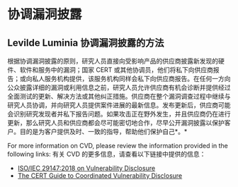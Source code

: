 # 协调漏洞披露

## Levilde Luminia 协调漏洞披露的方法

根据协调漏洞披露的原则，研究人员直接向受影响产品的供应商披露新发现的硬件、软件和服务中的漏洞；国家 CERT 或其他协调员，他们将私下向供应商报告；或向私人服务机构提供，该服务机构同样会私下向供应商报告。在任何一方向公众披露详细的漏洞或利用信息之前，研究人员允许供应商有机会诊断并提供经过全面测试的更新、解决方法或其他纠正措施。供应商在整个漏洞调查过程中继续与研究人员协调，并向研究人员提供案件进展的最新信息。发布更新后，供应商可能会识别研究发现者并私下报告问题。如果攻击正在野外发生，并且供应商仍在进行更新，那么研究人员和供应商都会尽可能密切地合作，尽早公开漏洞披露以保护客户。目的是为客户提供及时、一致的指导，帮助他们保护自己*。*

For more information on CVD, please review the information provided in the following links:
有关 CVD 的更多信息，请查看以下链接中提供的信息：

- [ISO/IEC 29147:2018 on Vulnerability Disclosure](https://www.iso.org/standard/72311.html)
- [The CERT Guide to Coordinated Vulnerability Disclosure](https://resources.sei.cmu.edu/asset_files/SpecialReport/2017_003_001_503340.pdf)